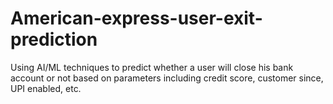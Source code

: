 # American-express-user-exit-prediction
Using AI/ML techniques to predict whether a user will close his bank account or not based on parameters including credit score, customer since, UPI enabled, etc.
